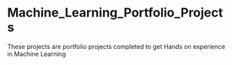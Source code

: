 # Machine_Learning_Portfolio_Projects
These projects are portfolio projects completed to get Hands on experience in Machine Learning
